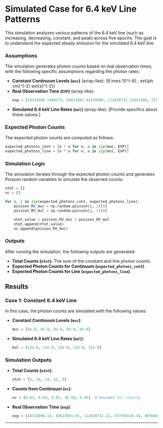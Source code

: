 # Simulated Case for 6.4 keV Line Patterns

This simulation analyzes various patterns of the 6.4 keV line (such as increasing, decreasing, constant, and peak) across five epochs. The goal is to understand the expected steady emission for the simulated 6.4 keV line.

### Assumptions
The simulation generates photon counts based on real observation times, with the following specific assumptions regarding the photon rates:

- **Constant Continuum Levels (`muc`)** (array-like): \(8 	imes 10^{-8} \, 	ext{ph cm}^{-2} 	ext{s}^{-2}\)
- **Real Observation Time (`EXP`)** (array-like): 
  ```python
  exp = [10318996.1408372, 83623801.91439006, 112838731.22452486, 257356538.3407589, 80569410.54103501]
  ```
- **Simulated 6.4 keV Line Rates (`mul`)** (array-like): [Provide specifics about these values.]

### Expected Photon Counts

The expected photon counts are computed as follows:

```python
expected_photons_cont = [n * u for n, u in zip(muc, EXP)]
expected_photons_line = [n * u for n, u in zip(mul, EXP)]
```

### Simulation Logic

The simulation iterates through the expected photon counts and generates Poisson random variables to simulate the observed counts:

```python
ntot = []
nc = []

for i, j in zip(expected_photons_cont, expected_photons_line):
    poisson_RV_muc = np.random.poisson(i, 1)[0]
    poisson_RV_mul = np.random.poisson(j, 1)[0]

    ntot_value = poisson_RV_muc + poisson_RV_mul
    ntot.append(ntot_value)
    nc.append(poisson_RV_muc)
```

### Outputs

After running the simulation, the following outputs are generated:
- **Total Counts (`ntot`)**: The sum of the constant and line photon counts.
- **Expected Photon Counts for Continuum (`expected_photons_cont`)**.
- **Expected Photon Counts for Line (`expected_photons_line`)**.

## Results

### Case 1: Constant 6.4 keV Line

In this case, the photon counts are simulated with the following values:

- **Constant Continuum Levels (`muc`)**:
  ```python
  muc = [8e-8, 8e-8, 8e-8, 8e-8, 8e-8]
  ```

- **Simulated 6.4 keV Line Rates (`mul`)**:
  ```python
  mul = [12e-8, 12e-8, 12e-8, 12e-8, 12e-8]
  ```

### Simulation Outputs

- **Total Counts (`ntot`)**: 
  ```python
  ntot = [3, 24, 14, 52, 9]
  ```

- **Counts from Continuum (`nc`)**: 
  ```python
  nc = [0.83, 6.69, 9.03, 20.59, 6.45]  # Rounded for clarity
  ```

- **Real Observation Time (`exp`)**: 
  ```python
  exp = [10318996.14, 83623801.91, 112838731.22, 257356538.34, 80569410.54]  # Rounded for clarity
  ```

---
